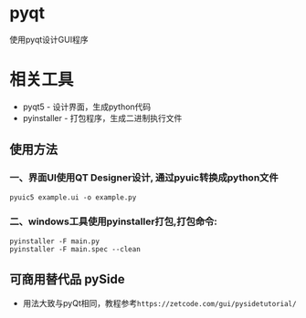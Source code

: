 # pyqt

使用pyqt设计GUI程序

# 相关工具

* pyqt5       - 设计界面，生成python代码
* pyinstaller - 打包程序，生成二进制执行文件

## 使用方法

### 一、界面UI使用QT Designer设计, 通过pyuic转换成python文件

```
pyuic5 example.ui -o example.py
```

### 二、windows工具使用pyinstaller打包,打包命令:

```
pyinstaller -F main.py
pyinstaller -F main.spec --clean
```

## 可商用替代品 pySide

* 用法大致与pyQt相同，教程参考```https://zetcode.com/gui/pysidetutorial/```
